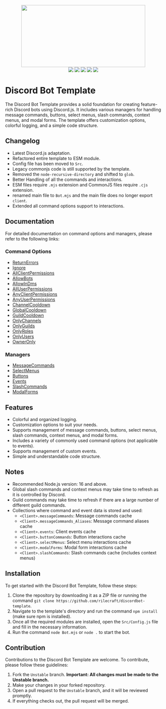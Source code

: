 <p align="center">
  <img src="https://media.discordapp.net/attachments/774290264764055582/1093484780525469757/A_banner_for_a_discord_bots_template_made_using_discord.js.png" height="200" width="400"><br>
  <img src="https://img.shields.io/badge/version-8.1.0-05122A?style=for-the-badge">
  <a href="https://discord.gg/VStdRr8nP2"><img src="https://img.shields.io/badge/discord-invite-5865f2?style=for-the-badge&logo=discord&logoColor=white"></a>
  <img src="https://img.shields.io/github/issues/RileCraft/DiscordBot-Template.svg?style=for-the-badge">
  <img src="https://img.shields.io/github/forks/RileCraft/DiscordBot-Template.svg?style=for-the-badge">
  <img src="https://img.shields.io/github/stars/RileCraft/DiscordBot-Template.svg?style=for-the-badge">
</p>

# Discord Bot Template

The Discord Bot Template provides a solid foundation for creating feature-rich Discord bots using Discord.js. It includes various managers for handling message commands, buttons, select menus, slash commands, context menus, and modal forms. The template offers customization options, colorful logging, and a simple code structure.

## Changelog

- Latest Discord.js adaptation.
- Refactored entire template to ESM module.
- Config file has been moved to `Src`.
- Legacy commonjs code is still supported by the template.
- Removed the `node-recursive-directory` and shifted to `glob`.
- Better Handling of all the commands and interactions.
- ESM files require `.mjs` extension and CommonJS files require `.cjs` extension.
- renamed main file to `Bot.mjs` and the main file does no longer export `client`.
- Extended all command options support to interactions.

## Documentation

For detailed documentation on command options and managers, please refer to the following links:

### Command Options

- [ReturnErrors](/.github/Docs/CMDOptions/ReturnErrors.md)
- [Ignore](/.github/Docs/CMDOptions/Ignore.md)
- [AllClientPermissions](/.github/Docs/CMDOptions/AllClientPermissions.md)
- [AllowBots](/.github/Docs/CMDOptions/AllowBots.md)
- [AllowInDms](/.github/Docs/CMDOptions/AllowInDms.md)
- [AllUserPermissions](/.github/Docs/CMDOptions/AllUserPermissions.md)
- [AnyClientPermissions](/.github/Docs/CMDOptions/AnyClientPermissions.md)
- [AnyUserPermissions](/.github/Docs/CMDOptions/AnyUserPermissions.md)
- [ChannelCooldown](/.github/Docs/CMDOptions/ChannelCooldown.md)
- [GlobalCooldown](/.github/Docs/CMDOptions/GlobalCooldown.md)
- [GuildCooldown](/.github/Docs/CMDOptions/GuildCooldown.md)
- [OnlyChannels](/.github/Docs/CMDOptions/OnlyChannels.md)
- [OnlyGuilds](/.github/Docs/CMDOptions/OnlyGuilds.md)
- [OnlyRoles](/.github/Docs/CMDOptions/OnlyRoles.md)
- [OnlyUsers](/.github/Docs/CMDOptions/OnlyUsers.md)
- [OwnerOnly](/.github/Docs/CMDOptions/OwnerOnly.md)

### Managers

- [MessageCommands](/.github/Docs/Managers/MessageCommands.md)
- [SelectMenus](/.github/Docs/Managers/SelectMenus.md)
- [Buttons](/.github/Docs/Managers/Buttons.md)
- [Events](/.github/Docs/Managers/Events.md)
- [SlashCommands](/.github/Docs/Managers/SlashCommands.md)
- [ModalForms](/.github/Docs/Managers/ModalForms.md)

## Features

- Colorful and organized logging.
- Customization options to suit your needs.
- Supports management of message commands, buttons, select menus, slash commands, context menus, and modal forms.
- Includes a variety of commonly used command options (not applicable to events).
- Supports management of custom events.
- Simple and understandable code structure.

## Notes

- Recommended Node.js version: 16 and above.
- Global slash commands and context menus may take time to refresh as it is controlled by Discord.
- Guild commands may take time to refresh if there are a large number of different guild commands.
- Collections where command and event data is stored and used:
  - `<Client>.messageCommands`: Message commands cache
  - `<Client>.messageCommands_Aliases`: Message command aliases cache
  - `<Client>.events`: Client events cache
  - `<Client>.buttonCommands`: Button interactions cache
  - `<Client>.selectMenus`: Select menu interactions cache
  - `<Client>.modalForms`: Modal form interactions cache
  - `<Client>.slashCommands`: Slash commands cache (includes context menus)

## Installation

To get started with the Discord Bot Template, follow these steps:

1. Clone the repository by downloading it as a ZIP file or running the command `git clone https://github.com/rilecraft/discordbot-template`.
2. Navigate to the template's directory and run the command `npm install` (make sure npm is installed).
3. Once all the required modules are installed, open the `Src/Config.js` file and fill in the necessary information.
4. Run the command `node Bot.mjs` or `node .` to start the bot.

## Contribution

Contributions to the Discord Bot Template are welcome. To contribute, please follow these guidelines:

1. Fork the `Unstable` branch. **Important: All changes must be made to the Unstable branch.**
2. Make your changes in your forked repository.
3. Open a pull request to the `Unstable` branch, and it will be reviewed promptly.
4. If everything checks out, the pull request will be merged.

